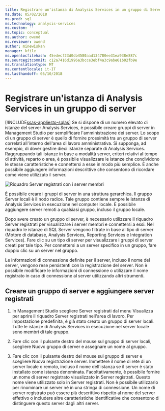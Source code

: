 ```yaml
---
title: Registrare un'istanza di Analysis Services in un gruppo di Server | Documenti Microsoft
ms.date: 05/02/2018
ms.prod: sql
ms.technology: analysis-services
ms.custom: ''
ms.topic: conceptual
ms.author: owend
ms.reviewer: owend
author: minewiskan
manager: kfile
ms.openlocfilehash: 45edecf23d0db4580aad134780ee31ea938e887c
ms.sourcegitcommit: c12a7416d1996a3bcce3ebf4a3c9abe61b02fb9e
ms.translationtype: MT
ms.contentlocale: it-IT
ms.lasthandoff: 05/10/2018
---
```

# <a name="register-an-analysis-services-instance-in-a-server-group"></a>Registrare un'istanza di Analysis Services in un gruppo di server
[!INCLUDE[ssas-appliesto-sqlas](../../includes/ssas-appliesto-sqlas.md)]
  Se si dispone di un numero elevato di istanze del server Analysis Services, è possibile creare gruppi di server in Management Studio per semplificare l'amministrazione dei server. Lo scopo di un gruppo di server è quello di fornire prossimità tra un gruppo di server correlati all'interno dell'area di lavoro amministrativa. Si supponga, ad esempio, di dover gestire dieci istanze separate di Analysis Services. Raggruppando tali istanze in base a modalità server, criteri relativi al tempo di attività, reparto o area, è possibile visualizzare le istanze che condividono le stesse caratteristiche e connettersi a esse in modo più semplice. È anche possibile aggiungere informazioni descrittive che consentono di ricordare come viene utilizzato il server.  
  
 ![Riquadro Server registrati con i server membri](../../analysis-services/instances/media/ssas-ssms-registerserver.gif "riquadro Server registrati con i server membri")  
  
 È possibile creare i gruppi di server in una struttura gerarchica. Il gruppo Server locali è il nodo radice. Tale gruppo contiene sempre le istanze di Analysis Services in esecuzione nel computer locale. È possibile aggiungere server remoti a qualsiasi gruppo, incluso il gruppo locale.  
  
 Dopo avere creato un gruppo di server, è necessario utilizzare il riquadro Server registrati per visualizzare i server membri e connettersi a essi. Nel riquadro le istanze di SQL Server vengono filtrate in base al tipo di server (Motore di database, Analysis Services, Reporting Services e Integration Services). Fare clic su un tipo di server per visualizzare i gruppi di server creati per tale tipo. Per connettersi a un server specifico in un gruppo, fare doppio clic su un server nel gruppo.  
  
 Le informazioni di connessione definite per il server, incluso il nome del server, vengono rese persistenti con la registrazione del server. Non è possibile modificare le informazioni di connessione o utilizzare il nome registrato in caso di connessione al server utilizzando altri strumenti.  
  
## <a name="create-a-server-group-and-add-registered-servers"></a>Creare un gruppo di server e aggiungere server registrati  
  
1.  In Management Studio scegliere Server registrati dal menu Visualizza per aprire il riquadro Server registrati nell'area di lavoro. Per impostazione predefinita, è già stato creato un gruppo di server locali. Tutte le istanze di Analysis Services in esecuzione nel server locale sono membri di tale gruppo.  
  
2.  Fare clic con il pulsante destro del mouse sul gruppo di server locali, scegliere Nuovo gruppo di server e assegnare un nome al gruppo.  
  
3.  Fare clic con il pulsante destro del mouse sul gruppo di server e scegliere Nuova registrazione server. Immettere il nome di rete di un server locale o remoto, incluso il nome dell'istanza se il server è stato installato come istanza denominata. Facoltativamente, è possibile fornire un nome di server registrato visualizzato in Server registrati. Questo nome viene utilizzato solo in Server registrati. Non è possibile utilizzarlo per rinominare un server né in una stringa di connessione. Un nome di server registrato può essere più descrittivo rispetto al nome del server effettivo o includere altre caratteristiche identificative che consentono di distinguere questo server dagli altri server.  
  
  
